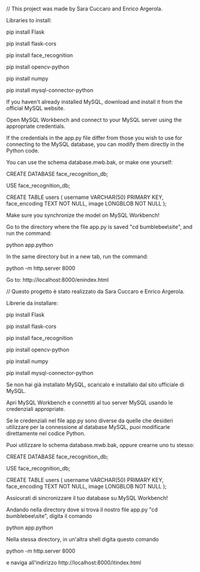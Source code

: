 // This project was made by Sara Cuccaro and Enrico Argerola. 

Libraries to install:

pip install Flask

pip install flask-cors

pip install face_recognition

pip install opencv-python

pip install numpy

pip install mysql-connector-python

If you haven't already installed MySQL, download and install it from the official MySQL website.

Open MySQL Workbench and connect to your MySQL server using the appropriate credentials.

If the credentials in the app.py file differ from those you wish to use for connecting to the MySQL database, 
you can modify them directly in the Python code. 

You can use the schema database.mwb.bak, or make one yourself:

CREATE DATABASE face_recognition_db;

USE face_recognition_db;

CREATE TABLE users 
(
    username VARCHAR(50) PRIMARY KEY,
    face_encoding TEXT NOT NULL,
    image LONGBLOB NOT NULL
);

Make sure you synchronize the model on MySQL Workbench!

Go to the directory where the file app.py is saved "cd bumblebee\site", and run the command:

python app.python 

In the same directory but in a new tab, run the command:

python -m http.server 8000

Go to:
http://localhost:8000/enindex.html

// Questo progetto è stato realizzato da Sara Cuccaro e Enrico Argerola.

Librerie da installare:

pip install Flask

pip install flask-cors

pip install face_recognition

pip install opencv-python

pip install numpy

pip install mysql-connector-python

Se non hai già installato MySQL, scaricalo e installalo dal sito ufficiale di MySQL.

Apri MySQL Workbench e connettiti al tuo server MySQL usando le credenziali appropriate.

Se le credenziali nel file app.py sono diverse da quelle che desideri utilizzare per la connessione al database MySQL, 
puoi modificarle direttamente nel codice Python. 

Puoi utilizzare lo schema database.mwb.bak, oppure crearne uno tu stesso:

CREATE DATABASE face_recognition_db;

USE face_recognition_db;

CREATE TABLE users 
(
    username VARCHAR(50) PRIMARY KEY,
    face_encoding TEXT NOT NULL,
    image LONGBLOB NOT NULL
);

Assicurati di sincronizzare il tuo database su MySQL Workbench!

Andando nella directory dove si trova il nostro file app.py "cd bumblebee\site", digita il comando

python app.python 

Nella stessa directory, in un'altra shell digita questo comando

python -m http.server 8000

e naviga all'indirizzo
http://localhost:8000/itindex.html






